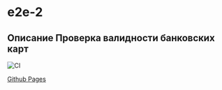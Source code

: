 # e2e-2

## Описание Проверка валидности банковских карт

![CI](https://github.com/Pavel19740404/e2e-2/actions/workflows/web.yml/badge.svg)

[Github Pages](https://pavel19740404.github.io/e2e-2/)
